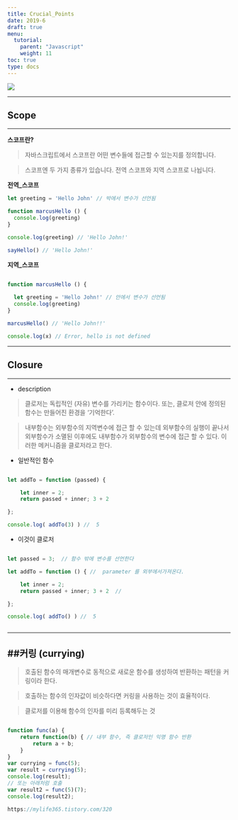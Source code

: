 ```yaml
---
title: Crucial_Points
date: 2019-6
draft: true
menu:
  tutorial:
    parent: "Javascript"
    weight: 11
toc: true
type: docs
---
```


![](/tutorial/Javascript_Dictionary_files/javascriptt-light_870x220.png)

---
## Scope 
---

**스코프란?**

>자바스크립트에서 스코프란 어떤 변수들에 접근할 수 있는지를 정의합니다.

>스코프엔 두 가지 종류가 있습니다. 전역 스코프와 지역 스코프로 나뉩니다.


**전역_스코프**

```js
let greeting = 'Hello John' // 박에서 변수가 선언됨

function marcusHello () {
  console.log(greeting)
}

console.log(greeting) // 'Hello John!' 

sayHello() // 'Hello John!' 

```

**지역_스코프**

```js

function marcusHello () {
  
  let greeting = 'Hello John!' // 안에서 변수가 선언됨
  console.log(greeting)
}

marcusHello() // 'Hello John!!'

console.log(x) // Error, hello is not defined

```



---
## Closure
---

* description

> 클로저는 독립적인 (자유) 변수를 가리키는 함수이다. 또는, 클로저 안에 정의된 함수는 만들어진 환경을 ‘기억한다’.

> 내부함수는 외부함수의 지역변수에 접근 할 수 있는데 외부함수의 실행이 끝나서 외부함수가 소멸된 이후에도 내부함수가 외부함수의 변수에 접근 할 수 있다. 이러한 메커니즘을 클로저라고 한다.


* 일반적인 함수

```js

let addTo = function (passed) {

	let inner = 2;
	return passed + inner; 3 + 2 

};

console.log( addTo(3) ) //  5

```

* 이것이 클로저

```js

let passed = 3;  // 함수 밖에 변수를 선언한다 

let addTo = function () { //  parameter 를 외부에서가져온다. 

	let inner = 2;
	return passed + inner; 3 + 2  // 

};

console.log( addTo() ) //  5



```
---
##커링 (currying)
---

> 호출된 함수의 매개변수로 동적으로 새로운 함수를 생성하여 반환하는 패턴을 커링이라 한다.

>호출하는 함수의 인자값이 비슷하다면 커링을 사용하는 것이 효율적이다.

> 클로저를 이용해 함수의 인자를 미리 등록해두는 것

```js

function func(a) {
    return function(b) { // 내부 함수, 즉 클로저인 익명 함수 반환
        return a + b;
    }
}
var currying = func(5);
var result = currying(5); 
console.log(result);
// 또는 아래처럼 호출
var result2 = func(5)(7); 
console.log(result2);

https://mylife365.tistory.com/320 

```






